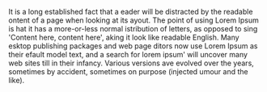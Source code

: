 It is a long established fact that a 
eader will be distracted by the readable 
ontent of a page when looking at its
ayout. The point of using Lorem Ipsum is 
hat it has a more-or-less normal 
istribution of letters, as opposed to 
sing 'Content here, content here', 
aking it look like readable English. Many 
esktop publishing packages and web page 
ditors now use Lorem Ipsum as their 
efault model text, and a search for 
lorem ipsum' will uncover many web sites 
till in their infancy. Various versions 
ave evolved over the years, sometimes by
accident, sometimes on purpose (injected
umour and the like).